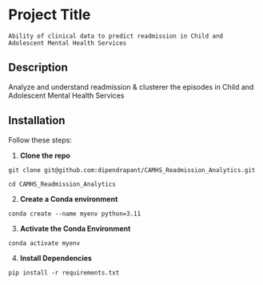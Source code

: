 # Project Title
`Ability of clinical data to predict readmission in Child and Adolescent Mental Health Services`

## Description

Analyze and understand readmission & clusterer the episodes in Child and Adolescent Mental Health Services


## Installation

Follow these steps:


1. **Clone the repo**

``git clone git@github.com:dipendrapant/CAMHS_Readmission_Analytics.git``

``cd CAMHS_Readmission_Analytics``

2. **Create a Conda environment**

``conda create --name myenv python=3.11``

3. **Activate the Conda Environment**

``conda activate myenv``

4. **Install Dependencies**

``pip install -r requirements.txt``



